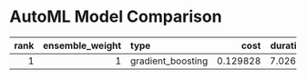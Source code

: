 # AutoML Model Comparison

|   rank |   ensemble_weight | type              |     cost |   duration |
|-------:|------------------:|:------------------|---------:|-----------:|
|      1 |                 1 | gradient_boosting | 0.129828 |    7.02631 |